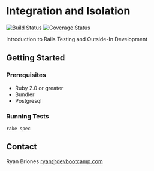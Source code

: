# Integration and Isolation

[![Build Status](https://travis-ci.org/ryanbriones/dbc-travis-coveralls.svg?branch=master)](https://travis-ci.org/ryanbriones/dbc-travis-coveralls)
[![Coverage Status](https://coveralls.io/repos/ryanbriones/dbc-travis-coveralls/badge.png?branch=master)](https://coveralls.io/r/dbc-travis-coveralls?branch=master)

Introduction to Rails Testing and Outside-In Development

## Getting Started

### Prerequisites

* Ruby 2.0 or greater
* Bundler
* Postgresql

### Running Tests

```
rake spec
```

## Contact

Ryan Briones <ryan@devbootcamp.com>